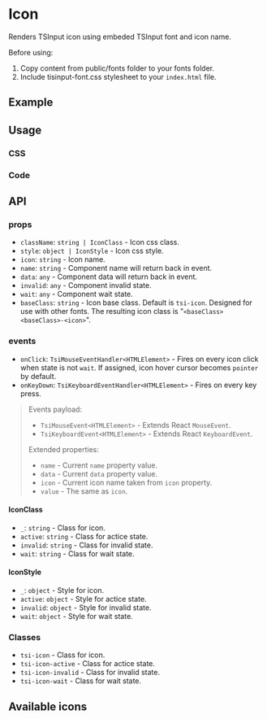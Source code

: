 # Icon

Renders TSInput icon using embeded TSInput font and icon name.

Before using:

1. Copy content from public/fonts folder to your fonts folder.
2. Include tisinput-font.css stylesheet to your `index.html` file.

## Example

<div id="example"></div>

## Usage

### CSS

<div id="css"></div>

### Code

<div id="code"></div>

## API

### props

- `className`: `string | IconClass` - Icon css class.
- `style`: `object | IconStyle` - Icon css style.
- `icon`: `string` - Icon name.
- `name`: `string` - Component name will return back in event.
- `data`: `any` - Component data will return back in event.
- `invalid`: `any` - Component invalid state.
- `wait`: `any` - Component wait state.
- `baseClass`: `string` - Icon base class. Default is `tsi-icon`. Designed for use with other fonts. The resulting icon class is "`<baseClass> <baseClass>-<icon>`".

### events

- `onClick`: `TsiMouseEventHandler<HTMLElement>` - Fires on every icon click when state is not `wait`. If assigned, icon hover cursor becomes `pointer` by default.
- `onKeyDown`: `TsiKeyboardEventHandler<HTMLElement>` - Fires on every key press.

> Events payload:
>
> - `TsiMouseEvent<HTMLElement>` - Extends React `MouseEvent`.
> - `TsiKeyboardEvent<HTMLElement>` - Extends React `KeyboardEvent`.
>
> Extended properties:
>
> - `name` - Current `name` property value.
> - `data` - Current `data` property value.
> - `icon` - Current icon name taken from `icon` property.
> - `value` - The same as `icon`.

#### IconClass

- `_`: `string` - Class for icon.
- `active`: `string` - Class for actice state.
- `invalid`: `string` - Class for invalid state.
- `wait`: `string` - Class for wait state.

#### IconStyle

- `_`: `object` - Style for icon.
- `active`: `object` - Style for actice state.
- `invalid`: `object` - Style for invalid state.
- `wait`: `object` - Style for wait state.

### Classes

- `tsi-icon` - Class for icon.
- `tsi-icon-active` - Class for actice state.
- `tsi-icon-invalid` - Class for invalid state.
- `tsi-icon-wait` - Class for wait state.

## Available icons

<div id="icons"></div>
